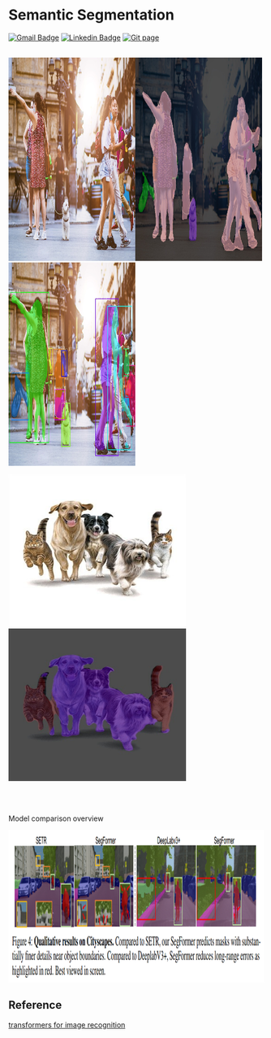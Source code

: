 # Semantic Segmentation


[![Gmail Badge](https://img.shields.io/badge/Gmail-d14836?style=flat-square&logo=Gmail&logoColor=white&link=mailto:reejugn.kim@gmail.com)](mailto:reejung.kim@gmail.com) 
[![Linkedin Badge](https://img.shields.io/badge/-LinkedIn-blue?style=flat-square&logo=Linkedin&logoColor=white&link=www.linkedin.com/in/reejungkim/)](https://www.linkedin.com/in/reejungkim/) 
[![Git page](http://img.shields.io/badge/-Portfolio-black?style=flat-square&logo=github&link=https://reejungkim.github.io/)](https://reejungkim.github.io/)
<br></br>

<img src='imgs/people-street-city.jpg' height='400' width='250'><img src='imgs/people-street-city_masked.jpg' height='400' width='250'><img src='imgs/people-street-city_masked_coco.jpg' height='400' width='250'>


<img src='imgs/catsdogs2.jpg' height='300' width='350'><img src='imgs/catsdogs2_masked.jpg' height='300' width='350'>

<br></br>

Model comparison overview

<img src='imgs/model_comparison.png' height='300' width='850'>


## Reference
[transformers for image recognition](https://arxiv.org/pdf/2010.11929.pdf)


<!-- <img src='imgs/colormap.png' height='500' width='350'>
